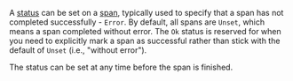 A [status](/docs/concepts/signals/traces/#span-status) can be set on a
[span](/docs/concepts/signals/traces/#spans), typically used to specify that a
span has not completed successfully - `Error`. By default, all spans are
`Unset`, which means a span completed without error. The `Ok` status is reserved
for when you need to explicitly mark a span as successful rather than stick with
the default of `Unset` (i.e., "without error").

The status can be set at any time before the span is finished.
